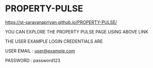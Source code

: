 ﻿# PROPERTY-PULSE
https://st-saravanapriyan.github.io/PROPERTY-PULSE/


YOU CAN EXPLORE THE PROPERTY PULSE PAGE USING ABOVE LINK

THE USER EXAMPLE LOGIN CREDENTIALS ARE 

USER EMAIL : user@example.com

PASSWORD : password123
